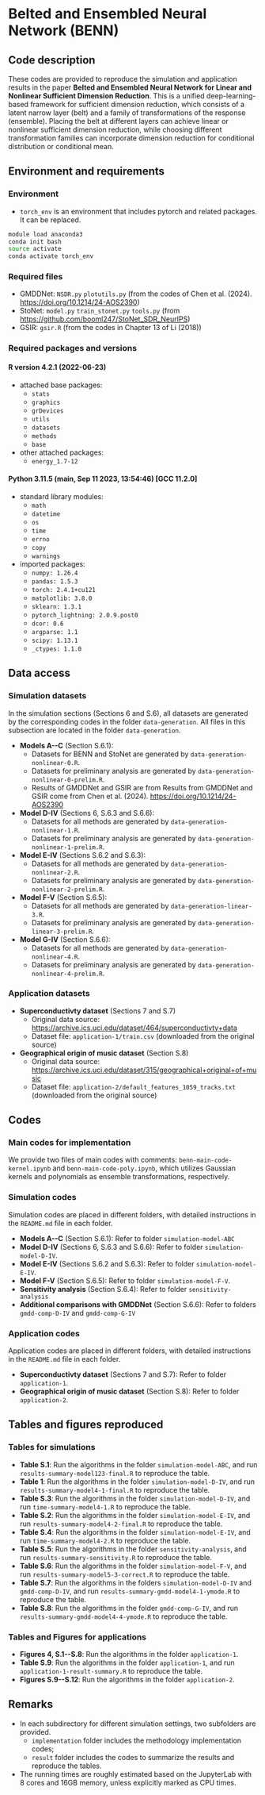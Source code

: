 # Belted and Ensembled Neural Network (BENN) 

## Code description

These codes are provided to reproduce the simulation and application results in the paper **Belted and Ensembled Neural Network for Linear and Nonlinear Sufficient Dimension Reduction**.
This is a unified deep-learning-based framework for sufficient dimension reduction, which consists of a latent narrow layer (belt) and a family of transformations of the response (ensemble).
Placing the belt at different layers can achieve linear or nonlinear sufficient dimension reduction, while choosing different transformation families can incorporate dimension reduction for conditional distribution or conditional mean.

## Environment and requirements

### Environment

-  `torch_env` is an environment that includes pytorch and related packages. It can be replaced. 
```bash
module load anaconda3
conda init bash
source activate
conda activate torch_env
```

### Required files

- GMDDNet: `NSDR.py` `plotutils.py` (from the codes of Chen et al. (2024). https://doi.org/10.1214/24-AOS2390)
- StoNet: `model.py` `train_stonet.py` `tools.py` (from https://github.com/booml247/StoNet_SDR_NeurIPS)
- GSIR: `gsir.R` (from the codes in Chapter 13 of Li (2018))

### Required packages and versions

#### R version 4.2.1 (2022-06-23)

- attached base packages:   
  - `stats`  
  - `graphics` 
  - `grDevices` 
  - `utils` 
  - `datasets` 
  - `methods` 
  - `base`     
- other attached packages:  
  - `energy_1.7-12`

#### Python 3.11.5 (main, Sep 11 2023, 13:54:46) [GCC 11.2.0]

- standard library modules:
  - `math` 
  - `datetime` 
  - `os` 
  - `time` 
  - `errno` 
  - `copy` 
  - `warnings`
- imported packages:   
  - `numpy: 1.26.4` 
  - `pandas: 1.5.3` 
  - `torch: 2.4.1+cu121` 
  - `matplotlib: 3.8.0` 
  - `sklearn: 1.3.1` 
  - `pytorch_lightning: 2.0.9.post0` 
  - `dcor: 0.6` 
  - `argparse: 1.1` 
  - `scipy: 1.13.1` 
  - `_ctypes: 1.1.0`


## Data access

### Simulation datasets

In the simulation sections (Sections 6 and S.6), all datasets are generated by the corresponding codes in the folder `data-generation`.
All files in this subsection are located in the folder `data-generation`.

- **Models A--C** (Section S.6.1): 
  - Datasets for BENN and StoNet are generated by `data-generation-nonlinear-0.R`. 
  - Datasets for preliminary analysis are generated by `data-generation-nonlinear-0-prelim.R`. 
  - Results of GMDDNet and GSIR are from Results from GMDDNet and GSIR come from Chen et al. (2024). https://doi.org/10.1214/24-AOS2390
- **Model D-IV** (Sections 6, S.6.3 and S.6.6): 
  - Datasets for all methods are generated by `data-generation-nonlinear-1.R`. 
  - Datasets for preliminary analysis are generated by `data-generation-nonlinear-1-prelim.R`.
- **Model E-IV** (Sections S.6.2 and S.6.3): 
  - Datasets for all methods are generated by `data-generation-nonlinear-2.R`.
  - Datasets for preliminary analysis are generated by `data-generation-nonlinear-2-prelim.R`.
- **Model F-V** (Section S.6.5): 
  - Datasets for all methods are generated by `data-generation-linear-3.R`.
  - Datasets for preliminary analysis are generated by `data-generation-linear-3-prelim.R`.
- **Model G-IV** (Section S.6.6): 
  - Datasets for all methods are generated by `data-generation-nonlinear-4.R`.
  - Datasets for preliminary analysis are generated by `data-generation-nonlinear-4-prelim.R`.


### Application datasets

- **Superconductivty dataset** (Sections 7 and S.7)
  - Original data source: https://archive.ics.uci.edu/dataset/464/superconductivty+data
  - Dataset file: `application-1/train.csv` (downloaded from the original source)
- **Geographical origin of music dataset** (Section S.8)
  - Original data source: https://archive.ics.uci.edu/dataset/315/geographical+original+of+music
  - Dataset file: `application-2/default_features_1059_tracks.txt` (downloaded from the original source)
  

  
## Codes

### Main codes for implementation

We provide two files of main codes with comments: `benn-main-code-kernel.ipynb` and `benn-main-code-poly.ipynb`, which utilizes Gaussian kernels and polynomials as ensemble transformations, respectively.

### Simulation codes

Simulation codes are placed in different folders, with detailed instructions in the `README.md` file in each folder.

- **Models A--C** (Section S.6.1): Refer to folder `simulation-model-ABC`
- **Model D-IV** (Sections 6, S.6.3 and S.6.6): Refer to folder `simulation-model-D-IV`.
- **Model E-IV** (Sections S.6.2 and S.6.3): Refer to folder `simulation-model-E-IV`.
- **Model F-V** (Section S.6.5): Refer to folder `simulation-model-F-V`.
- **Sensitivity analysis** (Section S.6.4): Refer to folder `sensitivity-analysis`
- **Additional comparisons with GMDDNet** (Section S.6.6): Refer to folders `gmdd-comp-D-IV` and `gmdd-comp-G-IV`


### Application codes

Application codes are placed in different folders, with detailed instructions in the `README.md` file in each folder.

- **Superconductivty dataset** (Sections 7 and S.7): Refer to folder `application-1`.
- **Geographical origin of music dataset** (Section S.8): Refer to folder `application-2`.



## Tables and figures reproduced

### Tables for simulations

- **Table S.1**: Run the algorithms in the folder `simulation-model-ABC`, and run `results-summary-model123-final.R` to reproduce the table.
- **Table 1**: Run the algorithms in the folder `simulation-model-D-IV`, and run `results-summary-model4-1-final.R` to reproduce the table.
- **Table S.3**: Run the algorithms in the folder `simulation-model-D-IV`, and run `time-summary-model4-1.R` to reproduce the table.
- **Table S.2**: Run the algorithms in the folder `simulation-model-E-IV`, and run `results-summary-model4-2-final.R` to reproduce the table.
- **Table S.4**: Run the algorithms in the folder `simulation-model-E-IV`, and run `time-summary-model4-2.R` to reproduce the table.
- **Table S.5**: Run the algorithms in the folder `sensitivity-analysis`, and run `results-summary-sensitivity.R` to reproduce the table.
- **Table S.6**: Run the algorithms in the folder `simulation-model-F-V`, and run `results-summary-model5-3-correct.R` to reproduce the table.
- **Table S.7**: Run the algorithms in the folders `simulation-model-D-IV` and `gmdd-comp-D-IV`, and run `results-summary-gmdd-model4-1-ymode.R` to reproduce the table.
- **Table S.8**: Run the algorithms in the folder `gmdd-comp-G-IV`, and run `results-summary-gmdd-model4-4-ymode.R` to reproduce the table.


### Tables and Figures for applications

- **Figures 4, S.1--S.8**: Run the algorithms in the folder `application-1`.
- **Table S.9**: Run the algorithms in the folder `application-1`, and run `application-1-result-summary.R` to reproduce the table.
- **Figures S.9--S.12**: Run the algorithms in the folder `application-2`.


## Remarks

- In each subdirectory for different simulation settings, two subfolders are provided.
  - `implementation` folder includes the methodology implementation codes;
  - `result` folder includes the codes to summarize the results and reproduce the tables.
- The running times are roughly estimated based on the JupyterLab with 8 cores and 16GB memory, unless explicitly marked as CPU times.
